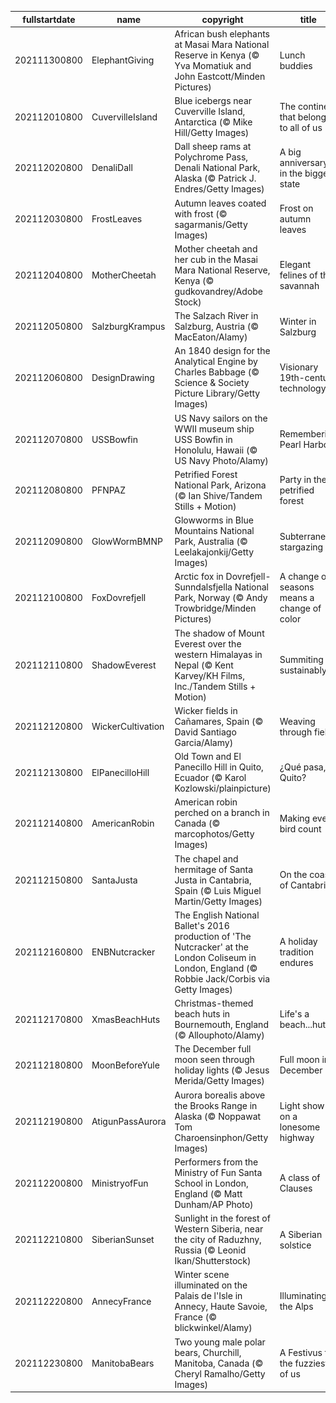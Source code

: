 |fullstartdate|name|copyright|title|image|
|--|--|--|--|--|
202111300800|ElephantGiving|African bush elephants at Masai Mara National Reserve in Kenya (© Yva Momatiuk and John Eastcott/Minden Pictures)|Lunch buddies|![](/en-US/2021/12/202111300800ElephantGiving.jpg)|
202112010800|CuvervilleIsland|Blue icebergs near Cuverville Island, Antarctica (© Mike Hill/Getty Images)|The continent that belongs to all of us|![](/en-US/2021/12/202112010800CuvervilleIsland.jpg)|
202112020800|DenaliDall|Dall sheep rams at Polychrome Pass, Denali National Park, Alaska (© Patrick J. Endres/Getty Images)|A big anniversary in the biggest state|![](/en-US/2021/12/202112020800DenaliDall.jpg)|
202112030800|FrostLeaves|Autumn leaves coated with frost (© sagarmanis/Getty Images)|Frost on autumn leaves|![](/en-US/2021/12/202112030800FrostLeaves.jpg)|
202112040800|MotherCheetah|Mother cheetah and her cub in the Masai Mara National Reserve, Kenya (© gudkovandrey/Adobe Stock)|Elegant felines of the savannah|![](/en-US/2021/12/202112040800MotherCheetah.jpg)|
202112050800|SalzburgKrampus|The Salzach River in Salzburg, Austria (© MacEaton/Alamy)|Winter in Salzburg|![](/en-US/2021/12/202112050800SalzburgKrampus.jpg)|
202112060800|DesignDrawing|An 1840 design for the Analytical Engine by Charles Babbage (© Science & Society Picture Library/Getty Images)|Visionary 19th-century technology|![](/en-US/2021/12/202112060800DesignDrawing.jpg)|
202112070800|USSBowfin|US Navy sailors on the WWII museum ship USS Bowfin in Honolulu, Hawaii (© US Navy Photo/Alamy)|Remembering Pearl Harbor|![](/en-US/2021/12/202112070800USSBowfin.jpg)|
202112080800|PFNPAZ|Petrified Forest National Park, Arizona (© Ian Shive/Tandem Stills + Motion)|Party in the petrified forest|![](/en-US/2021/12/202112080800PFNPAZ.jpg)|
202112090800|GlowWormBMNP|Glowworms in Blue Mountains National Park, Australia (© Leelakajonkij/Getty Images)|Subterranean stargazing|![](/en-US/2021/12/202112090800GlowWormBMNP.jpg)|
202112100800|FoxDovrefjell|Arctic fox in Dovrefjell-Sunndalsfjella National Park, Norway (© Andy Trowbridge/Minden Pictures)|A change of seasons means a change of color|![](/en-US/2021/12/202112100800FoxDovrefjell.jpg)|
202112110800|ShadowEverest|The shadow of Mount Everest over the western Himalayas in Nepal (© Kent Karvey/KH Films, Inc./Tandem Stills + Motion)|Summiting sustainably|![](/en-US/2021/12/202112110800ShadowEverest.jpg)|
202112120800|WickerCultivation|Wicker fields in Cañamares, Spain (© David Santiago Garcia/Alamy)|Weaving through fields|![](/en-US/2021/12/202112120800WickerCultivation.jpg)|
202112130800|ElPanecilloHill|Old Town and El Panecillo Hill in Quito, Ecuador (© Karol Kozlowski/plainpicture)|¿Qué pasa, Quito?|![](/en-US/2021/12/202112130800ElPanecilloHill.jpg)|
202112140800|AmericanRobin|American robin perched on a branch in Canada (© marcophotos/Getty Images)|Making every bird count|![](/en-US/2021/12/202112140800AmericanRobin.jpg)|
202112150800|SantaJusta|The chapel and hermitage of Santa Justa in Cantabria, Spain (© Luis Miguel Martin/Getty Images)|On the coast of Cantabria|![](/en-US/2021/12/202112150800SantaJusta.jpg)|
202112160800|ENBNutcracker|The English National Ballet's 2016 production of 'The Nutcracker' at the London Coliseum in London, England (© Robbie Jack/Corbis via Getty Images)|A holiday tradition endures|![](/en-US/2021/12/202112160800ENBNutcracker.jpg)|
202112170800|XmasBeachHuts|Christmas-themed beach huts in Bournemouth, England (© Allouphoto/Alamy)|Life's a beach...hut|![](/en-US/2021/12/202112170800XmasBeachHuts.jpg)|
202112180800|MoonBeforeYule|The December full moon seen through holiday lights (© Jesus Merida/Getty Images)|Full moon in December|![](/en-US/2021/12/202112180800MoonBeforeYule.jpg)|
202112190800|AtigunPassAurora|Aurora borealis above the Brooks Range in Alaska (© Noppawat Tom Charoensinphon/Getty Images)|Light show on a lonesome highway|![](/en-US/2021/12/202112190800AtigunPassAurora.jpg)|
202112200800|MinistryofFun|Performers from the Ministry of Fun Santa School in London, England (© Matt Dunham/AP Photo)|A class of Clauses|![](/en-US/2021/12/202112200800MinistryofFun.jpg)|
202112210800|SiberianSunset|Sunlight in the forest of Western Siberia, near the city of Raduzhny, Russia (© Leonid Ikan/Shutterstock)|A Siberian solstice|![](/en-US/2021/12/202112210800SiberianSunset.jpg)|
202112220800|AnnecyFrance|Winter scene illuminated on the Palais de l'Isle in Annecy, Haute Savoie, France (© blickwinkel/Alamy)|Illuminating the Alps|![](/en-US/2021/12/202112220800AnnecyFrance.jpg)|
202112230800|ManitobaBears|Two young male polar bears, Churchill, Manitoba, Canada (© Cheryl Ramalho/Getty Images)|A Festivus for the fuzziest of us|![](/en-US/2021/12/202112230800ManitobaBears.jpg)|
